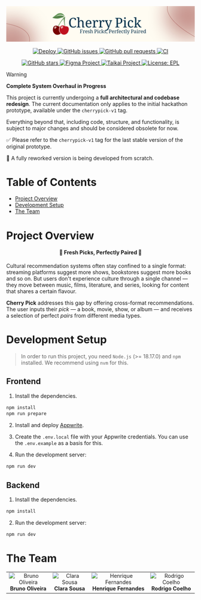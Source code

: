 <div align="center">
    <img alt="Banner" src="./assets/banner.png">
</div>

<p align="center">
  <a href="https://github.com/HenriqueSFernandes/CherryPick/actions/workflows/deploy.yml">
    <img alt="Deploy" src="https://img.shields.io/github/actions/workflow/status/HenriqueSFernandes/CherryPick/deploy.yml?label=Deploy&logo=githubactions&logoColor=white&labelColor=0b2e44&color=b41b27">
  </a>
  <a href="https://github.com/HenriqueSFernandes/CherryPick/issues">
    <img alt="GitHub issues" src="https://img.shields.io/github/issues/HenriqueSFernandes/CherryPick?label=Issues&labelColor=0b2e44&color=b41b27" />
  </a>
  <a href="https://github.com/HenriqueSFernandes/CherryPick/pulls">
    <img alt="GitHub pull requests" src="https://img.shields.io/github/issues-pr/HenriqueSFernandes/CherryPick?label=PRs&labelColor=0b2e44&color=b41b27" />
  </a>
  <a href="https://github.com/HenriqueSFernandes/CherryPick/actions/workflows/check.yml">
    <img alt="CI" src="https://img.shields.io/github/actions/workflow/status/HenriqueSFernandes/CherryPick/lint.yml?label=Checks&logo=eslint&logoColor=white&labelColor=0b2e44&color=b41b27">
  </a>
</p>

<p align="center">
  <a href="https://github.com/HenriqueSFernandes/CherryPick/stargazers">
    <img alt="GitHub stars" src="https://img.shields.io/github/stars/HenriqueSFernandes/CherryPick?style=flat&logo=github&logoColor=white&label=Stars&labelColor=0b2e44&color=b41b27" />
  </a>
  <a href="https://www.figma.com/design/gPBEkQUZbiTJnn7XmYfYIN/Untitled?node-id=59-18&t=D8GtG0ijODsHL7bv-1">
    <img alt="Figma Project" src="https://img.shields.io/badge/Figma-577f4e?logo=figma&logoColor=white">
  </a>
  <a href="https://taikai.network/shift-appens/hackathons/shift-appens-2025/projects/cma5qmwbm0dghu9xxhfum3wlk/idea">
    <img alt="Taikai Project" src="https://img.shields.io/badge/Taikai-577f4e">
  </a>
  <a href="https://github.com/HenriqueSFernandes/CherryPick/blob/main/LICENSE">
    <img alt="License: EPL" src="https://img.shields.io/github/license/HenriqueSFernandes/CherryPick?label=License&logo=readthedocs&logoColor=white&labelColor=0b2e44&color=b41b27" />
  </a>
</p>

> [!WARNING]
> **Complete System Overhaul in Progress**
>
> This project is currently undergoing a **full architectural and codebase redesign**.
> The current documentation only applies to the initial hackathon prototype, available under the `cherrypick-v1` tag.
>
> Everything beyond that, including code, structure, and functionality, is subject to major changes and should be considered obsolete for now.
>
> ✅ Please refer to the `cherrypick-v1` tag for the last stable version of the original prototype.
> 
> 🔧 A fully reworked version is being developed from scratch.

# Table of Contents

- [Project Overview](#project-overview)
- [Development Setup](#development-setup)
- [The Team](#the-team)

# Project Overview

<h4 align="center">
🍒 Fresh Picks, Perfectly Paired 🍒
</h4>

Cultural recommendation systems often stay confined to a single format: streaming platforms suggest more shows, bookstores suggest more books and so on. But users don't experience culture through a single channel — they move between music, films, literature, and series, looking for content that shares a certain flavour.

**Cherry Pick** addresses this gap by offering cross-format recommendations. The user inputs their *pick* — a book, movie, show, or album — and receives a selection of perfect *pairs* from different media types. 

# Development Setup

> In order to run this project, you need `Node.js` (>= 18.17.0) and `npm` installed. We recommend using `nvm` for this.

## Frontend

1. Install the dependencies.
  ```bash
  npm install
  npm run prepare
  ```

2. Install and deploy [Appwrite](https://appwrite.io/docs/advanced/self-hosting).

3. Create the `.env.local` file with your Appwrite credentials. You can use the `.env.example` as a basis for this.

4. Run the development server:
  ```bash
  npm run dev
  ```

## Backend

1. Install the dependencies.
  ```bash
  npm install
  ```

2. Run the development server:
  ```bash
  npm run dev
  ```

# The Team

<table>
  <tr>
    <td align="center">
      <img src="https://avatars.githubusercontent.com/u/42045371?v=4" width="auto" height="auto" alt="Bruno Oliveira">
      <br>
      <b>Bruno Oliveira</b>
    </td>
    <td align="center">
      <img src="https://avatars.githubusercontent.com/u/116096892?v=4" width="auto" height="auto" alt="Clara Sousa">
      <br>
      <b>Clara Sousa</b>
    </td>
    <td align="center">
      <img src="https://avatars.githubusercontent.com/u/85371550?v=4" width="auto" height="auto" alt="Henrique Fernandes">
      <br>
      <b>Henrique Fernandes</b>
    </td>
    <td align="center">
      <img src="https://avatars.githubusercontent.com/u/123483459?v=4" width="auto" height="auto" alt="Rodrigo Coelho">
      <br>
      <b>Rodrigo Coelho</b>
    </td>
  </tr>
</table>

